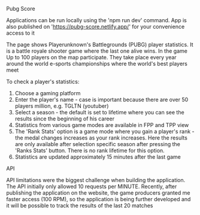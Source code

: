 Pubg Score

Applications can be run locally using the 'npm run dev' command. App is also
published on 'https://pubg-score.netlify.app/' for your convenience access to it

The page shows Playerunknown's Battlegrounds (PUBG) player statistics. It
is a battle royale shooter game where the last one alive wins. In the game
Up to 100 players on the map participate. They take place every year around the world
e-sports championships where the world's best players meet

To check a player's statistics:

1. Choose a gaming platform
2. Enter the player's name - case is important because there are over 50 players
   million, e.g. TGLTN (youtuber)
3. Select a season - the default is set to lifetime where you can see the results since
   the beginning of his career
4. Statistics from various game modes are available in FPP and TPP view
5. The 'Rank Stats' option is a game mode where you gain a player's rank - the medal changes
   increases as your rank increases. Here the results are only available after selection
   specific season after pressing the 'Ranks Stats' button. There is no rank
   lifetime for this option.
6. Statistics are updated approximately 15 minutes after the last game


API

API limitations were the biggest challenge when building the application. The API initially only allowed 10 requests per MINUTE. Recently, after publishing the application on the website, the game producers granted me faster access (100 RPM), so the application is being further developed and it will be possible to track the results of the last 20 matches
